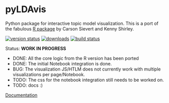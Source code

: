 pyLDAvis
=================================


Python package for interactive topic model visualization. This is a port of the fabulous [R package][LDAvis] by Carson Sievert and Kenny Shirley.

[LDAvis]: https://github.com/cpsievert/LDAvis

[![version status](https://pypip.in/v/pyLDAvis/badge.png)](https://pypi.python.org/pypi/pyLDAvis)
[![downloads](https://pypip.in/d/pyLDAvis/badge.png)](https://pypi.python.org/pypi/pyLDAvis)
[![build status](https://travis-ci.org/bmabey/pyLDAvis.png?branch=master)](https://travis-ci.org/bmabey/pyLDAvis)

Status: **WORK IN PROGRESS**

* DONE: All the core logic from the R version has been ported
* DONE: The initial Notebook integration is done.
* BUG: The visualization JS/HTLM does not currently work with multiple visualizations per page/Notebook.
* TODO: The css for the notebook integration still needs to be worked on.
* TODO: docs :)


[Documentation](https://pyLDAvis.readthedocs.org)
